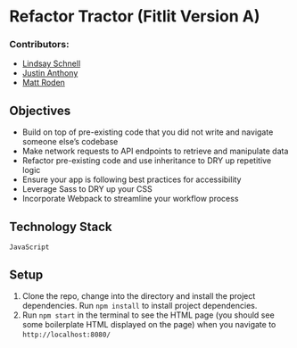 # Refactor Tractor (Fitlit Version A)

### Contributors: 

- [Lindsay Schnell](https://github.com/lschnell8)
- [Justin Anthony](https://github.com/justincanthony)
- [Matt Roden](https://github.com/Matt-Roden)

## Objectives

- Build on top of pre-existing code that you did not write and navigate someone else’s codebase
- Make network requests to API endpoints to retrieve and manipulate data
- Refactor pre-existing code and use inheritance to DRY up repetitive logic
- Ensure your app is following best practices for accessibility
- Leverage Sass to DRY up your CSS
- Incorporate Webpack to streamline your workflow process

## Technology Stack

`JavaScript` 

## Setup

1. Clone the repo, change into the directory and install the project dependencies. Run `npm install` to install project dependencies.
1. Run `npm start` in the terminal to see the HTML page (you should see some boilerplate HTML displayed on the page) when you navigate to `http://localhost:8080/`

